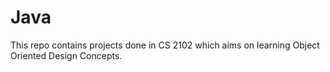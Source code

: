 # Java

This repo contains projects done in CS 2102 which aims on learning Object Oriented Design Concepts. 
